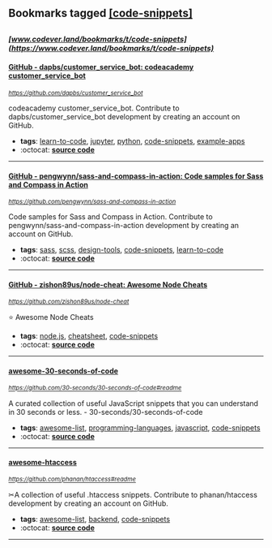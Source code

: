 ## Bookmarks tagged [[code-snippets]](https://www.codever.land/search?q=[code-snippets])

_<sup><sup>[www.codever.land/bookmarks/t/code-snippets](https://www.codever.land/bookmarks/t/code-snippets)</sup></sup>_
---
#### [GitHub - dapbs/customer_service_bot: codeacademy customer_service_bot](https://github.com/dapbs/customer_service_bot)
_<sup>https://github.com/dapbs/customer_service_bot</sup>_

codeacademy customer_service_bot. Contribute to dapbs/customer_service_bot development by creating an account on GitHub.
* **tags**: [learn-to-code](../tagged/learn-to-code.md), [jupyter](../tagged/jupyter.md), [python](../tagged/python.md), [code-snippets](../tagged/code-snippets.md), [example-apps](../tagged/example-apps.md)
* :octocat: **[source code](https://github.com/dapbs/customer_service_bot)**
---
#### [GitHub - pengwynn/sass-and-compass-in-action: Code samples for Sass and Compass in Action](https://github.com/pengwynn/sass-and-compass-in-action)
_<sup>https://github.com/pengwynn/sass-and-compass-in-action</sup>_

Code samples for Sass and Compass in Action. Contribute to pengwynn/sass-and-compass-in-action development by creating an account on GitHub.
* **tags**: [sass](../tagged/sass.md), [scss](../tagged/scss.md), [design-tools](../tagged/design-tools.md), [code-snippets](../tagged/code-snippets.md), [learn-to-code](../tagged/learn-to-code.md)
* :octocat: **[source code](https://github.com/pengwynn/sass-and-compass-in-action)**
---
#### [GitHub - zishon89us/node-cheat: Awesome Node Cheats](https://github.com/zishon89us/node-cheat)
_<sup>https://github.com/zishon89us/node-cheat</sup>_

:star: Awesome Node Cheats
* **tags**: [node.js](../tagged/node.js.md), [cheatsheet](../tagged/cheatsheet.md), [code-snippets](../tagged/code-snippets.md)
* :octocat: **[source code](https://github.com/zishon89us/node-cheat)**
---
#### [awesome-30-seconds-of-code](https://github.com/30-seconds/30-seconds-of-code#readme)
_<sup>https://github.com/30-seconds/30-seconds-of-code#readme</sup>_

A curated collection of useful JavaScript snippets that you can understand in 30 seconds or less. - 30-seconds/30-seconds-of-code
* **tags**: [awesome-list](../tagged/awesome-list.md), [programming-languages](../tagged/programming-languages.md), [javascript](../tagged/javascript.md), [code-snippets](../tagged/code-snippets.md)
* :octocat: **[source code](https://github.com/30-seconds/30-seconds-of-code#readme)**
---
#### [awesome-htaccess](https://github.com/phanan/htaccess#readme)
_<sup>https://github.com/phanan/htaccess#readme</sup>_

✂A collection of useful .htaccess snippets. Contribute to phanan/htaccess development by creating an account on GitHub.
* **tags**: [awesome-list](../tagged/awesome-list.md), [backend](../tagged/backend.md), [code-snippets](../tagged/code-snippets.md)
* :octocat: **[source code](https://github.com/phanan/htaccess#readme)**
---
